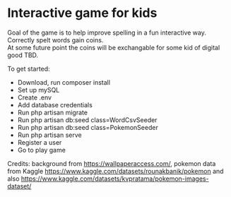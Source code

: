 # Interactive game for kids

Goal of the game is to help improve spelling in a fun interactive way.  
Correctly spelt words gain coins.  
At some future point the coins will be exchangable for some kid of digital good TBD.  

To get started:  
* Download, run composer install  
* Set up mySQL  
* Create .env  
* Add database credentials  
* Run php artisan migrate  
* Run php artisan db:seed class=WordCsvSeeder  
* Run php artisan db:seed class=PokemonSeeder  
* Run php artisan serve  
* Register a user  
* Go to play game  

Credits: background from https://wallpaperaccess.com/, pokemon data from Kaggle https://www.kaggle.com/datasets/rounakbanik/pokemon and also https://www.kaggle.com/datasets/kvpratama/pokemon-images-dataset/